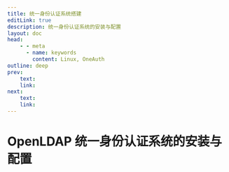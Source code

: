 ```yaml
---
title: 统一身份认证系统搭建
editLink: true
description: 统一身份认证系统的安装与配置
layout: doc
head:
    - - meta
      - name: keywords
        content: Linux, OneAuth
outline: deep
prev:
    text:
    link:
next:
    text:
    link:
---
```


# OpenLDAP 统一身份认证系统的安装与配置

